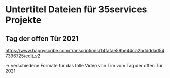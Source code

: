 # Untertitel Dateien für 35services Projekte

## Tag der offen Tür 2021

https://www.happyscribe.com/transcriptions/14fafae59be44ca2bddddad547396725/edit_v2

-> verschiedene Formate für das tolle Video von Tim vom Tag der offen Tür 2021
